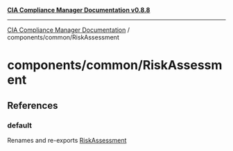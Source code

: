 [**CIA Compliance Manager Documentation v0.8.8**](../../../README.md)

***

[CIA Compliance Manager Documentation](../../../modules.md) / components/common/RiskAssessment

# components/common/RiskAssessment

## References

### default

Renames and re-exports [RiskAssessment](../../variables/RiskAssessment.md)
